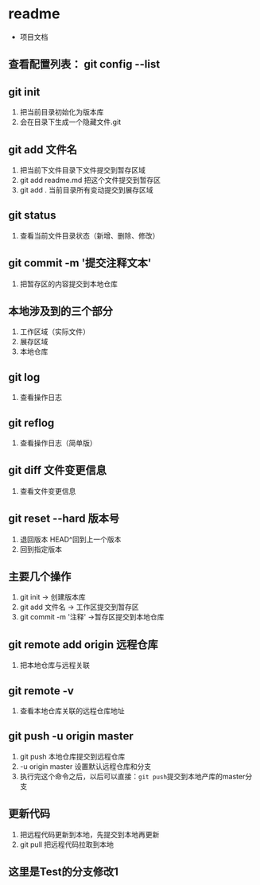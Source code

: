 # readme
+ 项目文档

## 查看配置列表： git config --list

## git init
1. 把当前目录初始化为版本库
2. 会在目录下生成一个隐藏文件.git

## git add 文件名
1. 把当前下文件目录下文件提交到暂存区域
2. git add readme.md 把这个文件提交到暂存区
3. git add . 当前目录所有变动提交到展存区域

## git status
1. 查看当前文件目录状态（新增、删除、修改）

## git commit -m '提交注释文本'
1. 把暂存区的内容提交到本地仓库

## 本地涉及到的三个部分
1. 工作区域（实际文件）
2. 展存区域
3. 本地仓库

## git log
1. 查看操作日志 

## git reflog
1. 查看操作日志（简单版）

## git diff 文件变更信息
1. 查看文件变更信息


## git reset --hard 版本号
1. 退回版本 HEAD^回到上一个版本
2. 回到指定版本

## 主要几个操作
1. git init -> 创建版本库
2. git add 文件名 -> 工作区提交到暂存区
3. git commit -m '注释' ->暂存区提交到本地仓库

## git remote add origin 远程仓库
1. 把本地仓库与远程关联

## git remote -v
1. 查看本地仓库关联的远程仓库地址

## git push -u origin master
1. git push 本地仓库提交到远程仓库
2. -u origin master 设置默认远程仓库和分支
3. 执行完这个命令之后，以后可以直接：`git push`提交到本地产库的master分支

## 更新代码
1. 把远程代码更新到本地，先提交到本地再更新
2. git pull 把远程代码拉取到本地


## 这里是Test的分支修改1

